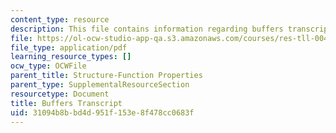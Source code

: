 ```yaml
---
content_type: resource
description: This file contains information regarding buffers transcript.
file: https://ol-ocw-studio-app-qa.s3.amazonaws.com/courses/res-tll-004-stem-concept-videos-fall-2013/31094b8bbd4d951f153e8f478cc0683f_MITRES_TLL-004F13_Buffers.pdf
file_type: application/pdf
learning_resource_types: []
ocw_type: OCWFile
parent_title: Structure-Function Properties
parent_type: SupplementalResourceSection
resourcetype: Document
title: Buffers Transcript
uid: 31094b8b-bd4d-951f-153e-8f478cc0683f
---
```

